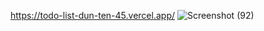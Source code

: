 https://todo-list-dun-ten-45.vercel.app/
![Screenshot (92)](https://github.com/khushi505/Todo-List/assets/121372231/19050ab0-df76-4124-b1c9-dde669fca7ad)
